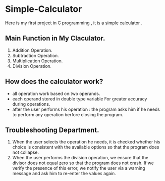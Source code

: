 # Simple-Calculator
Here is my first project in C programming , it is a simple calculator .



## Main Function in My Claculator.

1. Addition Operation.
2. Subtraction Operation.
3. Multiplication Operation.
4. Division Operation.




## How does the calculator work?

- all operation work based on two operands.
- each operand stored in double type variable  For greater accuracy during operations.
- after the user performs his operation : the program asks  him if he needs to perform any operation berfore closing the program.



## Troubleshooting Department.

1. When the user selects the operation he needs, it is checked whether his choice is consistent with the available options so that the program does not collapse.
2. When the user performs the division operation, we ensure that the divisor does not equal zero so that the program does not crash. If we verify the presence of this error, we notify the user via a warning message and ask him to re-enter the values ​​again.



